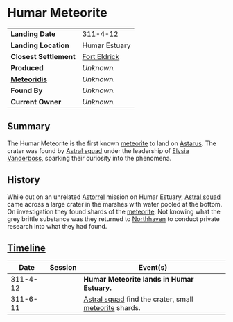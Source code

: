 # Humar Meteorite

|||
| --- | --- |
| **Landing Date** | 311-4-12 | meteor.1
| **Landing Location** | Humar Estuary |
| **Closest Settlement** | [Fort Eldrick](../../../places/forts/fort-eldrick.md) |
| **Produced** | *Unknown.* |
| **[Meteoridis](../../../mechanics/roleplay/meteoridis.md)** | *Unknown.* |
| **Found By** | *Unknown.* |
| **Current Owner** | *Unknown.* |

## Summary

The Humar Meteorite is the first known [meteorite](../meteorite.md) to land on [Astarus](../../../planes/astarus.md). The crater was found by [Astral squad](../../../organisations/astorrel/squads/astral-squad.md) under the leadership of [Elysia Vanderboss](../../../characters/elysia-vanderboss.md), sparking their curiosity into the phenomena.

## History

While out on an unrelated [Astorrel](../../../organisations/astorrel/astorrel.md) mission on Humar Estuary, [Astral squad](../../../organisations/astorrel/squads/astral-squad.md) came across a large crater in the marshes with water pooled at the bottom. On investigation they found shards of the [meteorite](../meteorite.md). Not knowing what the grey brittle substance was they returned to [Northhaven](../../../places/cities/northhaven.md) to conduct private research into what they had found.

## [Timeline](../../../history/timeline.md)

| Date | Session | Event(s) |
| --- |:---:| --- |
| 311-4-12 | | **Humar Meteorite lands in Humar Estuary.** |
| 311-6-11 | | [Astral squad](../../../organisations/astorrel/squads/astral-squad.md) find the crater, small [meteorite](../meteorite.md) shards. |
